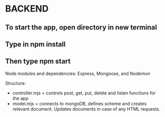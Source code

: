 # BACKEND

## To start the app, open directory in new terminal
 
## Type in npm install

## Then type npm start

Node modules and dependencies:
Express, Mongoose, and Nodemon

Structure:
- controller.mjs = controls post, get, put, delete and listen functions for the app
- model.mjs = connects to mongoDB, defines scheme and creates relevant document. Updates documents in case of any HTML requests.
